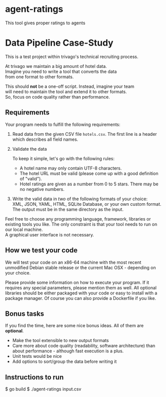 # agent-ratings
This tool gives proper ratings to agents

# Data Pipeline Case-Study

This is a test project within trivago's technical recruiting process.

At trivago we maintain a big amount of hotel data.  
Imagine you need to write a tool that converts the data  
from one format to other formats.

This should **not** be a one-off script. Instead, imagine your team  
will need to maintain the tool and extend it to other formats.  
So, focus on code quality rather than performance.

## Requirements

Your program needs to fulfill the following requirements:

1. Read data from the given CSV file `hotels.csv`. The first line is a header
which describes all field names.

2. Validate the data

   To keep it simple, let's go with the following rules:

   - A hotel name may only contain UTF-8 characters.
   - The hotel URL must be valid (please come up with a good definition of "valid").
   - Hotel ratings are given as a number from 0 to 5 stars. There may be no negative numbers.

3. Write the valid data in *two* of the following formats of your choice:  
XML, JSON, YAML, HTML, SQLite Database, or your own custom format.  
The output must be in the same directory as the input.

Feel free to choose any programming language, framework, libraries or existing tools you like.
The only constraint is that your tool needs to run on our local machine.  
A graphical user interface is not necessary.

## How we test your code

We will test your code on an x86-64 machine with the most recent unmodified
Debian stable release or the current Mac OSX - depending on your choice.

Please provide some information on how to execute your program. If it requires
any special parameters, please mention them as well. All optional libraries
should be either packaged with your code or easy to install with a package
manager. Of course you can also provide a Dockerfile if you like.

## Bonus tasks

If you find the time, here are some nice bonus ideas. All of them are **optional**.

- Make the tool extensible to new output formats
- Care more about code quality (readability, software architecture)
than about performance - although fast execution is a plus.
- Unit tests would be nice
- Add options to sort/group the data before writing it


## Instructions to run
$ go build
$ ./agent-ratings input.csv
